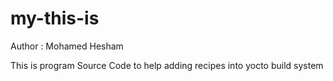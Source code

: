# my-this-is
Author : Mohamed Hesham 

This is program Source Code to help adding recipes into yocto build system 


